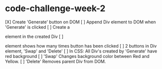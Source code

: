# code-challenge-week-2

[X] Create 'Generate' button on DOM
[ ] Append Div element to DOM when 'Generate' is clicked
[ ] Create a <p> element in the created Div 
[ ] <p> element shows how many times button has been clicked
[ ] 2 buttons in Div element, 'Swap' and 'Delete'
[ ] In CSS: All Div's created by 'Generate' have red background
[ ] 'Swap' Changes background color between Red and Yellow.
[ ] 'Delete' Removes parent Div from DOM. 